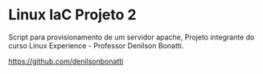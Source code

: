 # Linux IaC Projeto 2

Script para provisionamento de um servidor apache, Projeto integrante do curso Linux Experience - Professor Denilson Bonatti.

https://github.com/denilsonbonatti
